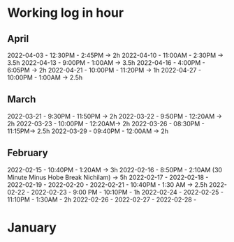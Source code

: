 # Working log in hour

## April
2022-04-03 - 12:30PM - 2:45PM -> 2h
2022-04-10 - 11:00AM - 2:30PM -> 3.5h
2022-04-13 - 9:00PM - 1:00AM -> 3.5h
2022-04-16 - 4:00PM - 6:05PM -> 2h
2022-04-21 - 10:00PM - 11:20PM -> 1h
2022-04-27 - 10:00PM - 1:00AM -> 2.5h



## March
2022-03-21 - 9:30PM -  11:50PM -> 2h
2022-03-22 - 9:50PM -  12:20AM -> 2h
2022-03-23 - 10:00PM -   12:20AM-> 2h
2022-03-26 - 08:30PM -   11:15PM-> 2.5h
2022-03-29 - 09:40PM -   12:00AM -> 2h


## February
2022-02-15 - 10:40PM - 1:20AM -> 3h
2022-02-16 - 8:50PM - 2:10AM (30 Minute Minus Hobe Break Nichilam) -> 5h
2022-02-17 - 
2022-02-18 - 
2022-02-19 - 
2022-02-20 - 
2022-02-21 - 10:40PM - 1:30 AM -> 2.5h
2022-02-22 - 
2022-02-23 - 9:00 PM - 10:10PM - 1h
2022-02-24 - 
2022-02-25 - 11:10PM - 1:30AM - 2h
2022-02-26 - 
2022-02-27 - 
2022-02-28 - 

# January